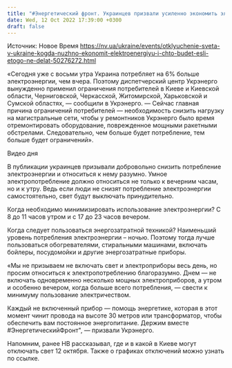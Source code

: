 ```yaml
---
title: "#Энергетический фронт. Украинцев призвали усиленно экономить электроэнергию"
date: Wed, 12 Oct 2022 17:39:00 +0300
draft: false
---
```

Источник: Новое Время https://nv.ua/ukraine/events/otklyuchenie-sveta-v-ukraine-kogda-nuzhno-ekonomit-elektroenergiyu-i-chto-budet-esli-etogo-ne-delat-50276272.html


«Сегодня уже с восьми утра Украина потребляет на 6% больше электроэнергии, чем вчера. Поэтому диспетчерский центр Укрэнерго вынужденно применил ограничения потребителей в Киеве и Киевской области, Черниговской, Черкасской, Житомирской, Харьковской и Сумской областях, — сообщили в Укрэнерго. — Сейчас главная причина ограничений потребителей — необходимость снизить нагрузку на магистральные сети, чтобы у ремонтников Укрэнерго было время отремонтировать оборудование, поврежденное мощными ракетными обстрелами. Следовательно, чем больше будет потребление, тем больше будет ограничений».

 Видео дня   

В публикации украинцев призывали добровольно снизить потребление электроэнергии и относиться к нему разумно. Умное электропотребление должно относиться не только к вечерним часам, но и к утру. Ведь если люди не снизят потребление электроэнергии самостоятельно, свет будут выключать принудительно.

 Когда необходимо минимизировать использование электроэнергии? С 8 до 11 часов утром и с 17 до 23 часов вечером.

Когда следует пользоваться энергозатратной техникой? Наименьший уровень потребления электроэнергии – ночью. Поэтому тогда лучше пользоваться обогревателями, стиральными машинами, включать бойлеры, посудомойки и другие энергозатратные приборы.

«Мы не призываем не включать свет и электроприборы весь день, но просим относиться к электропотреблению благоразумно. Днем — не включать одновременно несколько мощных электроприборов, а утром и особенно вечером, когда больше всего потребления, — свести к минимуму пользование электричеством.

 Каждый не включенный прибор — помощь энергетике, которая в этот момент чинит провода на высоте 30 метров или трансформатор, чтобы обеспечить вам постоянное энергопитание. Держим вместе #ЭнергетическийФронт", — призвали Укрэнерго.

Напомним, ранее НВ рассказывал, где и в какой в Киеве могут отключать свет 12 октября. Также о графиках отключений можно узнать по ссылке.
